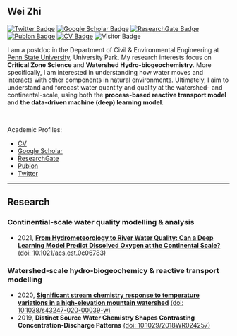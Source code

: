 ## Wei Zhi

[![Twitter Badge](https://img.shields.io/twitter/follow/WeiZhiWater?style=social)](https://twitter.com/WeiZhiWater)
[![Google Scholar Badge](https://img.shields.io/badge/Google-Scholar-orange)](https://scholar.google.com/citations?user=5bEiQqwAAAAJ&hl=en)
[![ResearchGate Badge](https://img.shields.io/badge/My-ReserchGate-green)](https://www.researchgate.net/profile/Wei_Zhi6)
[![Publon Badge](https://img.shields.io/badge/My-Publon-blue)](https://publons.com/researcher/1432883/wei-zhi/)
[![CV Badge](https://img.shields.io/badge/My-CV-critical)](https://drive.google.com/file/d/1mI0sUjJaModaYELef4ml_y2npa_izZno/view?usp=sharing)
![Visitor Badge](https://visitor-badge.laobi.icu/badge?page_id=WeiZhiWater.WeiZhiWater)

I am a postdoc in the Department of Civil & Environmental Engineering at [Penn State University](https://www.psu.edu/), University Park. My research interests focus on **Critical Zone Science** and **Watershed Hydro-biogeochemistry**. More specifically, I am interested in understanding how water moves and interacts with other components in natural environments. Ultimately, I aim to understand and forecast water quantity and quality at the watershed- and continental-scale, using both the **process-based reactive transport model** and **the data-driven machine (deep) learning model**. 

<br/>

Academic Profiles:
- [CV](https://drive.google.com/file/d/1mI0sUjJaModaYELef4ml_y2npa_izZno/view?usp=sharing)
- [Google Scholar](https://scholar.google.com/citations?user=5bEiQqwAAAAJ&hl=en)
- [ResearchGate](https://www.researchgate.net/profile/Wei_Zhi6)
- [Publon](https://publons.com/researcher/1432883/wei-zhi/)
- [Twitter](https://twitter.com/WeiZhiWater)


---

## Research
### Continential-scale water quality modelling & analysis
- 2021, [**From Hydrometeorology to River Water Quality: Can a Deep Learning Model Predict Dissolved Oxygen at the Continental Scale?**](https://github.com/WeiZhiWater/EST_CAMELS-Chem-DO-dataset) [(doi: 10.1021/acs.est.0c06783)](https://doi.org/10.1021/acs.est.0c06783)

### Watershed-scale hydro-biogeochemicy & reactive transport modelling
- 2020, [**Significant stream chemistry response to temperature variations in a high-elevation mountain watershed**](https://github.com/WeiZhiWater/COMMSENV_Stream-Chemistry-Response) [(doi: 10.1038/s43247-020-00039-w)](https://doi.org/10.1038/s43247-020-00039-w)
- 2019, **Distinct Source Water Chemistry Shapes Contrasting Concentration‐Discharge Patterns** [(doi: 10.1029/2018WR024257)](https://doi.org/10.1029/2018WR024257)
